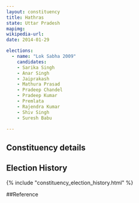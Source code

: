 ```yaml
---
layout: constituency
title: Hathras
state: Uttar Pradesh
mapimg: 
wikipedia-url: 
date: 2014-01-29

elections: 
  - name: "Lok Sabha 2009"
    candidates: 
    - Sarika Singh 
    - Anar Singh 
    - Jaiprakash 
    - Mathura Prasad 
    - Pradeep Chandel 
    - Pradeep Kumar 
    - Premlata 
    - Rajendra Kumar 
    - Shiv Singh 
    - Suresh Babu 

---
```

## Constituency details


## Election History
{% include "constituency_election_history.html" %}

##Reference
